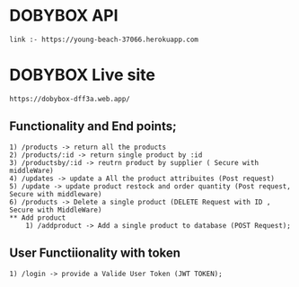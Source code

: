 # DOBYBOX API
    link :- https://young-beach-37066.herokuapp.com
# DOBYBOX Live site
    https://dobybox-dff3a.web.app/
## Functionality and End points;
    1) /products -> return all the products
    2) /products/:id -> return single product by :id
    3) /productsby/:id -> reutrn product by supplier ( Secure with middleWare)
    4) /updates -> update a All the product attribuites (Post request)
    5) /update -> update product restock and order quantity (Post request, Secure with middleware)
    6) /products -> Delete a single product (DELETE Request with ID , Secure with MiddleWare)
    ** Add product
        1) /addproduct -> Add a single product to database (POST Request);

## User Functiionality with token
    1) /login -> provide a Valide User Token (JWT TOKEN);